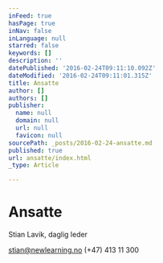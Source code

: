 ```yaml
---
inFeed: true
hasPage: true
inNav: false
inLanguage: null
starred: false
keywords: []
description: ''
datePublished: '2016-02-24T09:11:10.092Z'
dateModified: '2016-02-24T09:11:01.315Z'
title: Ansatte
author: []
authors: []
publisher:
  name: null
  domain: null
  url: null
  favicon: null
sourcePath: _posts/2016-02-24-ansatte.md
published: true
url: ansatte/index.html
_type: Article

---
```

# Ansatte

Stian Lavik, daglig leder

stian@newlearning.no
(+47) 413 11 300